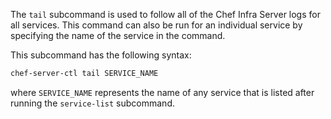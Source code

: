 The `tail` subcommand is used to follow all of the Chef Infra Server
logs for all services. This command can also be run for an individual
service by specifying the name of the service in the command.

This subcommand has the following syntax:

``` bash
chef-server-ctl tail SERVICE_NAME
```

where `SERVICE_NAME` represents the name of any service that is listed
after running the `service-list` subcommand.